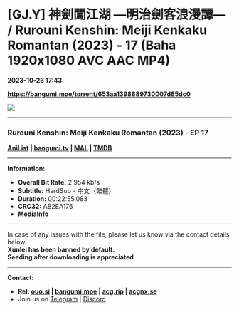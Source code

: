 # [GJ.Y] 神劍闖江湖 ―明治劍客浪漫譚― / Rurouni Kenshin: Meiji Kenkaku Romantan (2023) - 17 (Baha 1920x1080 AVC AAC MP4)

**2023-10-26 17:43**

**https://bangumi.moe/torrent/653aa1398889730007d85dc0**

![](https://rr1---bh.raws.dev/B/2KU/82/5e91d1efef61e9c9c84baadfc51np7q5.JPG)

* * *

### **__Rurouni Kenshin: Meiji Kenkaku Romantan (2023)__** - EP 17

**[AniList](https://anilist.co/anime/142877) | [bangumi.tv](https://bgm.tv/subject/363102) | [MAL](https://myanimelist.net/anime/50613) | [TMDB](https://www.themoviedb.org/tv/210879)**

* * *

**Information:**

*   **Overall Bit Rate:** 2 954 kb/s
*   **Subtitle:** HardSub - 中文（繁體）
*   **Duration:** 00:22:55.083
*   **CRC32:** AB2EA176
*   **[MediaInfo](https://rr1---nfo.raws.dev/%5BGJ.Y%5D%20%E7%A5%9E%E5%8A%8D%E9%97%96%E6%B1%9F%E6%B9%96%20%E2%80%95%E6%98%8E%E6%B2%BB%E5%8A%8D%E5%AE%A2%E6%B5%AA%E6%BC%AB%E8%AD%9A%E2%80%95%20-%2017%20%28Baha%201920x1080%20AVC%20AAC%20MP4%29%20%5BAB2EA176%5D.mp4.nfo)**

* * *

In case of any issues with the file, please let us know via the contact details below.  
**Xunlei has been banned by default.**  
**Seeding after downloading is appreciated.**

* * *

**Contact:**

*   **Rel: [ouo.si](https://ouo.si/user/BraveSail) | [bangumi.moe](https://bangumi.moe/search/63e4b7585fa12c0007949b88) | [acg.rip](https://acg.rip/user/5570) | [acgnx.se](https://share.acgnx.se/user-529-1.html)**
*   Join us on [Telegram](https://kirara-fantasia.moe/telegram) | [Discord](https://kirara-fantasia.moe/discord)